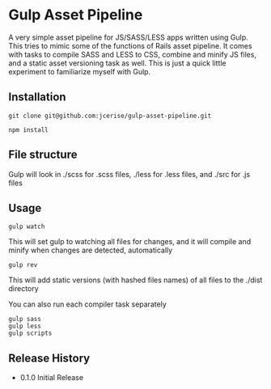 Gulp Asset Pipeline
===================

A very simple asset pipeline for JS/SASS/LESS apps written using Gulp. This tries to mimic
some of the functions of Rails asset pipeline. It comes with tasks to
compile SASS and LESS to CSS, combine and minify JS files, and a static
asset versioning task as well. This is just a quick little experiment to
familiarize myself with Gulp.

## Installation

    git clone git@github.com:jcerise/gulp-asset-pipeline.git

    npm install

## File structure

Gulp will look in ./scss for .scss files, ./less for .less files, and
./src for .js files

## Usage

    gulp watch

This will set gulp to watching all files for changes, and it will
compile and minify when changes are detected, automatically

    gulp rev

This will add static versions (with hashed files names) of all files to
the ./dist directory

You can also run each compiler task separately

    gulp sass
    gulp less
    gulp scripts

## Release History

* 0.1.0 Initial Release
